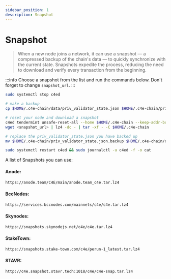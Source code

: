 ```yaml
---
sidebar_position: 1
description: Snapshot
---
```


# Snapshot

> When a new node joins a network, it can use a snapshot — a compressed backup of the chain's data — to quickly synchronize with the current state. Snapshots expedite the process, reducing the need to download and verify every transaction from the beginning.

:::info
Choose a snapshot from the list and run the commands below. Don't forget to change `snapshot_url`.
:::


```bash
sudo systemctl stop c4ed

# make a backup
cp $HOME/.c4e-chain/data/priv_validator_state.json $HOME/.c4e-chain/priv_validator_state.json.backup 

# reset your node and download a snapshot
c4ed tendermint unsafe-reset-all --home $HOME/.c4e-chain --keep-addr-book 
wget <snapshot_url> | lz4 -dc - | tar -xf - -C $HOME/.c4e-chain

# replace the priv_validator_state.json you have backed up
mv $HOME/.c4e-chain/priv_validator_state.json.backup $HOME/.c4e-chain/data/priv_validator_state.json 

sudo systemctl restart c4ed && sudo journalctl -u c4ed -f -o cat
```

A list of Snapshots you can use:

#### Anode:
```bash
https://anode.team/C4E/main/anode.team_c4e.tar.lz4
```

#### BccNodes:
```bash
https://services.bccnodes.com/mainnets/c4e/c4e.tar.lz4
```

#### Skynodes:
```bash
https://snapshots.skynodejs.net/c4e/c4e.tar.lz4
```

#### StakeTown:
```bash
https://snapshots.stake-town.com/c4e/perun-1_latest.tar.lz4
```

#### STAVR:
```bash
http://c4e.snapshot.stavr.tech:1018/c4e/c4e-snap.tar.lz4
```